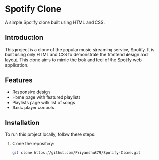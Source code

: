 # Spotify Clone

A simple Spotify clone built using HTML and CSS.

## Introduction

This project is a clone of the popular music streaming service, Spotify. It is built using only HTML and CSS to demonstrate the frontend design and layout. This clone aims to mimic the look and feel of the Spotify web application.

## Features

- Responsive design
- Home page with featured playlists
- Playlists page with list of songs
- Basic player controls

## Installation

To run this project locally, follow these steps:

1. Clone the repository:
   ```bash
   git clone https://github.com/Priyanshu879/Spotify-Clone.git
